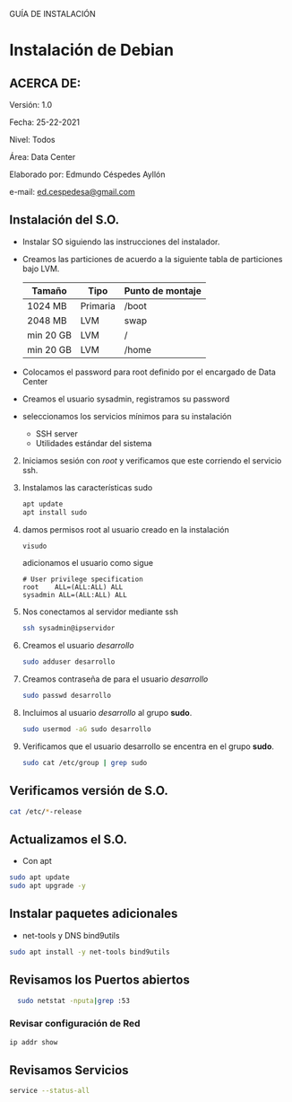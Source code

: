 GUÍA DE INSTALACIÓN 

# Instalación de Debian

## ACERCA DE:

Versión: 1.0

Fecha: 25-22-2021

Nivel: Todos

Área: Data Center

Elaborado por: Edmundo Céspedes Ayllón

e-mail: [ed.cespedesa@gmail.com](ed.cespedesa@gmail.com)

## Instalación del S.O.


- Instalar SO siguiendo las instrucciones del instalador.

* Creamos las particiones de acuerdo a la siguiente tabla de particiones bajo LVM.

  |Tamaño|Tipo|Punto de montaje|
  |----|----|----|
  |1024 MB|Primaria|/boot|
  |2048 MB|LVM|swap|
  |min 20 GB|LVM|/|
  |min 20 GB|LVM|/home|

* Colocamos  el password para root definido por el encargado de Data Center
* Creamos el usuario sysadmin, registramos su password 

* seleccionamos los servicios mínimos para su instalación
  * SSH server
  * Utilidades estándar del sistema 

2. Iniciamos sesión con *root* y verificamos que este corriendo el servicio ssh.

3. Instalamos las características sudo

   ```bash
   apt update
   apt install sudo
   ```

4. damos permisos root al usuario creado en la instalación

   ```bash
   visudo
   ```

   adicionamos el usuario como sigue

   ```output
   # User privilege specification
   root    ALL=(ALL:ALL) ALL
   sysadmin ALL=(ALL:ALL) ALL
   ```

5. Nos conectamos al servidor mediante ssh

   ```bash
   ssh sysadmin@ipservidor
   ```

6. Creamos el usuario *desarrollo*

   ```bash
   sudo adduser desarrollo
   ```

7. Creamos contraseña de para el usuario *desarrollo*

   ```bash
   sudo passwd desarrollo
   ```

8. Incluimos al usuario *desarrollo* al grupo **sudo**.

   ```bash
   sudo usermod -aG sudo desarrollo
   ```

9. Verificamos que el usuario desarrollo se encentra en el grupo **sudo**.

   ```bash
   sudo cat /etc/group | grep sudo
   ```

## Verificamos versión de S.O.

```bash
cat /etc/*-release
```
## Actualizamos el S.O.

- Con apt

```bash
sudo apt update
sudo apt upgrade -y
```

## Instalar paquetes adicionales 

- net-tools y DNS bind9utils
```bash
sudo apt install -y net-tools bind9utils
```

## Revisamos los Puertos abiertos

```bash
  sudo netstat -nputa|grep :53
```

### Revisar configuración de Red

```bash
ip addr show
```

## Revisamos Servicios

```bash
service --status-all
```

